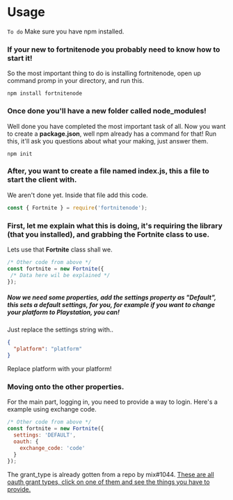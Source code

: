 # Usage

`To do` Make sure you have npm installed.

### If your new to fortnitenode you probably need to know how to start it!
So the most important thing to do is installing fortnitenode, open up command promp in your directory, and run this.

```
npm install fortnitenode
```

### Once done you'll have a new folder called **node_modules**!
Well done you have completed the most important task of all.
Now you want to create a **package.json**, well npm already has a command for that!
Run this, it'll ask you questions about what your making, just answer them.

```
npm init
```

### After, you want to create a file named **index.js**, this a file to start the client with.
We aren't done yet.
Inside that file add this code.

```js
const { Fortnite } = require('fortnitenode');
```

### First, let me explain what this is doing, it's requiring the library (that you installed), and grabbing the Fortnite class to use.

Lets use that **Fortnite** class shall we.

```js
/* Other code from above */
const fortnite = new Fortnite({
 /* Data here wil be explained */
});
```

##### Now we need some properties, add the settings property as **"Default"**, this sets a default settings, for you, for example if you want to change your platform to **Playstation**, you can!
Just replace the settings string with..

```json
{
  "platform": "platform"
}
```
Replace platform with your platform!
### Moving onto the other properties.

For the main part, logging in, you need to provide a way to login.
Here's a example using exchange code.

```js
/* Other code from above */
const fortnite = new Fortnite({
  settings: 'DEFAULT',
  oauth: {
    exchange_code: 'code'
  }
});
```

The grant_type is already gotten from a repo by mix#1044.
[These are all oauth grant types, click on one of them and see the things you have to provide.](https://github.com/MixV2/EpicResearch/tree/master/docs/auth/grant_types)